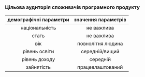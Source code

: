 ### Цільова аудиторія споживачів програмного продукту

| демографічні параметри | значення параметрів |
|:----------------------:|:-------------------:|
| національність | не важлива |
| стать | не важлива |
| вік | повнолітня людина |
| рівень освіти | середній/вищий |
| рівень доходу | середній |
| зайнятість | працевлаштований |